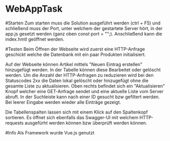 # WebAppTask

#Starten
Zum starten muss die Solution ausgeführt werden (ctrl + F5) und schließend muss der Port, unter welchem der gestartete Server hört, in der app.js gesetzt werden (ganz oben const port = "";).
Anschließend kann die index.hmtl geöffnet werden.

#Testen
Beim Öffnen der Webseite wird zuerst eine HTTP-Anfrage geschickt welche die Datenbank mit ein paar Produkten initialisiert.

Auf der Webseite können Artikel mittels "Neuen Eintrag erstellen" hinzugefügt werden. In der Tabelle können diese Bearbeitet oder gelöscht werden.
Um die Anzahl der HTTP-Anfragen zu reduzieren wird bei den Statuscodes 2xx die Daten lokal gelöscht oder hinzugefügt ohne die gesamte Liste zu aktualisieren.
Oben rechts befindet sich ein "Aktualisieren" Knopf welcher eine GET-Anfrage sendet und eine aktuelle Liste vom Server abruft.
In der Suchleiste kann nach einer ID gesucht bzw gefiltert werden. Bei leerer Eingabe werden wieder alle Einträge gezeigt.

Die Tabellenspalten lassen sich mit einem Klick auf den Spaltenkopf sortieren.
Es öffnet sich ebenfalls das Swagger-UI mit welchem HTTP-requests ausgefürht werden können bzw überprüft werden können.

#Info
Als Framework wurde Vue.js genutzt
